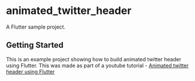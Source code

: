 # animated_twitter_header

A Flutter sample project.

## Getting Started

This is an example project showing how to build animated twitter header using Flutter. This was made as part of a youtube tutorial - [Animated twitter header using Flutter](https://www.youtube.com/watch?v=-IsM5V1dlTk)